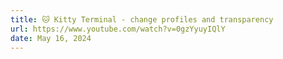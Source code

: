 ```yaml
---
title: 🐱 Kitty Terminal - change profiles and transparency
url: https://www.youtube.com/watch?v=0gzYyuyIQlY
date: May 16, 2024
---
```

